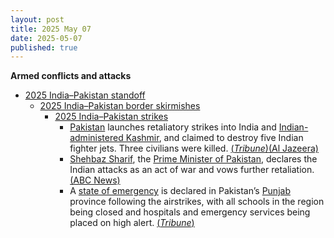 ```yaml
---
layout: post
title: 2025 May 07
date: 2025-05-07
published: true
---
```



**Armed conflicts and attacks**

* [2025 India–Pakistan standoff](https://en.wikipedia.org/wiki/2025_India%E2%80%93Pakistan_standoff "2025 India–Pakistan standoff")
  + [2025 India–Pakistan border skirmishes](https://en.wikipedia.org/wiki/2025_India%E2%80%93Pakistan_border_skirmishes "2025 India–Pakistan border skirmishes")
    - [2025 India–Pakistan strikes](https://en.wikipedia.org/wiki/2025_India%E2%80%93Pakistan_strikes "2025 India–Pakistan strikes")
      * [Pakistan](https://en.wikipedia.org/wiki/Pakistan "Pakistan") launches retaliatory strikes into India and [Indian-administered Kashmir](https://en.wikipedia.org/wiki/Indian-administered_Jammu_and_Kashmir "Indian-administered Jammu and Kashmir"), and claimed to destroy five Indian fighter jets. Three civilians were killed. [(*Tribune*)](https://tribune.com.pk/story/2544343/indian-missile-strikes-hit-muzaffarabad-kotli-and-bahawalpur-amid-escalating-tensions)[(Al Jazeera)](https://aje.io/ur4viu?update=3692686)
      * [Shehbaz Sharif](https://en.wikipedia.org/wiki/Shehbaz_Sharif "Shehbaz Sharif"), the [Prime Minister of Pakistan](https://en.wikipedia.org/wiki/Prime_Minister_of_Pakistan "Prime Minister of Pakistan"), declares the Indian attacks as an act of war and vows further retaliation. [(ABC News)](https://abcnews.go.com/International/india-fires-missiles-terrorist-infrastructure-pakistan-india/story?id=121535137)
      * A [state of emergency](https://en.wikipedia.org/wiki/State_of_emergency "State of emergency") is declared in Pakistan’s [Punjab](https://en.wikipedia.org/wiki/Punjab%2C_Pakistan "Punjab, Pakistan") province following the airstrikes, with all schools in the region being closed and hospitals and emergency services being placed on high alert. [(*Tribune*)](https://tribune.com.pk/story/2544374/punjab-declares-emergency-after-indian-attack-closes-schools)
